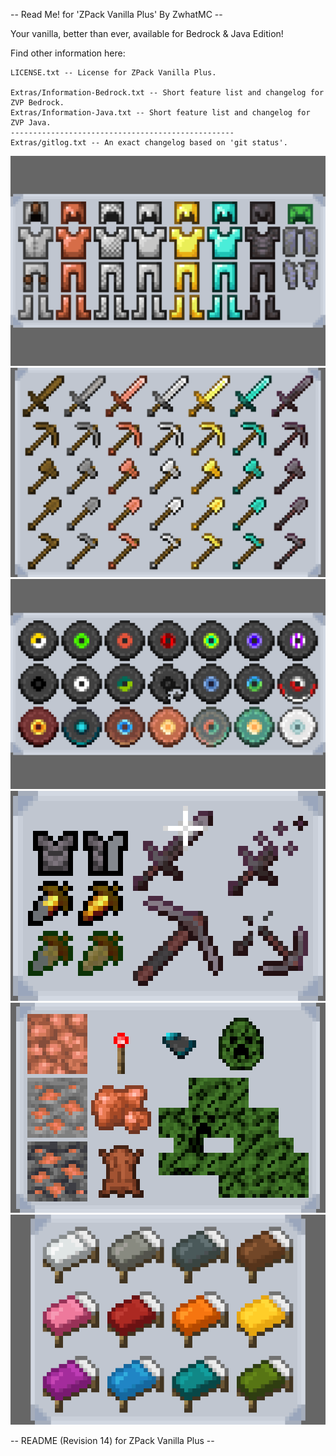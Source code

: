 -- Read Me! for 'ZPack Vanilla Plus' By ZwhatMC --


Your vanilla, better than ever, available for Bedrock & Java Edition!

Find other information here:

    LICENSE.txt -- License for ZPack Vanilla Plus.
    
	Extras/Information-Bedrock.txt -- Short feature list and changelog for ZVP Bedrock.
    Extras/Information-Java.txt -- Short feature list and changelog for ZVP Java.
	--------------------------------------------------
	Extras/gitlog.txt -- An exact changelog based on 'git status'.



![Armour Sheet](https://raw.githubusercontent.com/ZwhatMC/readme.images/refs/heads/main/zpack-vanilla-plus/Current/Armour_Sheet.png)
![Tool Sheet](https://raw.githubusercontent.com/ZwhatMC/readme.images/refs/heads/main/zpack-vanilla-plus/Current/Tool_Sheet.png)
![Disc Sheet](https://raw.githubusercontent.com/ZwhatMC/readme.images/refs/heads/main/zpack-vanilla-plus/Current/Disc_Sheet.png)
![GUI Sheet](https://raw.githubusercontent.com/ZwhatMC/readme.images/refs/heads/main/zpack-vanilla-plus/Current/GUI_Sheet.png)
![Misc Sheet](https://raw.githubusercontent.com/ZwhatMC/readme.images/refs/heads/main/zpack-vanilla-plus/Current/Misc_Sheet.png)
![Bed Sheet](https://raw.githubusercontent.com/ZwhatMC/readme.images/refs/heads/main/zpack-vanilla-plus/Current/Bed_Sheet.png)

-- README (Revision 14) for ZPack Vanilla Plus --
